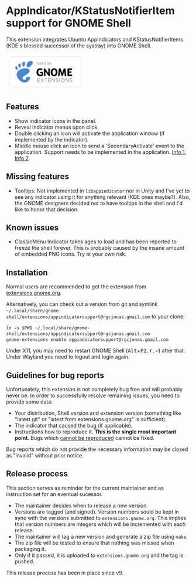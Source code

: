 # AppIndicator/KStatusNotifierItem support for GNOME Shell
This extension integrates Ubuntu AppIndicators and KStatusNotifierItems (KDE's blessed successor of the systray) into GNOME Shell.

[<img alt="" height="100" src="https://raw.githubusercontent.com/andyholmes/gnome-shell-extensions-badge/master/get-it-on-ego.svg?sanitize=true">](https://extensions.gnome.org/extension/615/appindicator-support/)

## Features
* Show indicator icons in the panel.
* Reveal indicator menus upon click.
* Double clicking an icon will activate the application window (if implemented by the indicator).
* Middle mouse click an icon to send a 'SecondaryActivate' event to the application. Support needs to be implemented in the application. [Info 1](https://bugs.launchpad.net/unity/+bug/812933), [Info 2](https://developer.ubuntu.com/api/devel/ubuntu-13.10/c/AppIndicator3-0.1.html).

## Missing features
* Tooltips: Not implemented in `libappindicator` nor in Unity and I've yet to see any indicator using it for anything relevant (KDE ones maybe?). Also, the GNOME designers decided not to have tooltips in the shell and I'd like to honor that decision.

## Known issues
* ClassicMenu Indicator takes ages to load and has been reported to freeze the shell forever. This is probably caused by the insane amount of embedded PNG icons. Try at your own risk.

## Installation
Normal users are recommended to get the extension from [extensions.gnome.org](https://extensions.gnome.org/extension/615/appindicator-support/).

Alternatively, you can check out a version from git and symlink
`~/.local/share/gnome-shell/extensions/appindicatorsupport@rgcjonas.gmail.com` to your clone:

```
ln -s $PWD ~/.local/share/gnome-shell/extensions/appindicatorsupport@rgcjonas.gmail.com
gnome-extensions enable appindicatorsupport@rgcjonas.gmail.com
```

Under X11, you may need to restart GNOME Shell (<kbd>Alt</kbd>+<kbd>F2</kbd>, <kbd>r</kbd>, <kbd>⏎</kbd>)
after that. Under Wayland you need to logout and login again.

## Guidelines for bug reports
Unfortunately, this extension is not completely bug free and will probably never be.
In order to successfully resolve remaining issues, you need to provide some data:

* Your distribution, Shell version and extension version (something like "latest git" or "latest from extensions.gnome.org" is sufficient).
* The indicator that caused the bug (if applicable).
* Instructions how to reproduce it. **This is the single most important point**. Bugs which [cannot be reproduced](http://xkcd.com/583/) cannot be fixed.

Bug reports which do not provide the necessary information may be closed as "invalid" without prior notice.

## Release process
This section serves as reminder for the current maintainer and as instruction set for an eventual sucessor.

* The maintainer decides when to release a new version.
* Versions are tagged (and signed). Version numbers sould be kept in sync with the versions submitted to `extensions.gnome.org`.
  This implies that version numbers are integers which will be incremented with each release.
* The maintainer will tag a new version and generate a zip file using `make`.
* The zip file will be tested to ensure that nothing was missed when packaging it.
* Only if it passed, it is uploaded to `extensions.gnome.org` and the tag is pushed.

This release process has been in place since v9.
